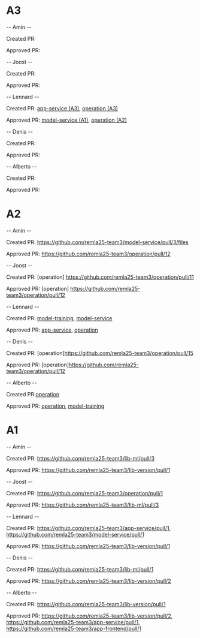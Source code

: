 # A3

-- Amin --

Created PR:

Approved PR:

-- Joost --

Created PR:

Approved PR:

-- Lennard --

Created PR: [app-service (A3)](https://github.com/remla25-team3/app-service/pull/6), [operation (A3)](https://github.com/remla25-team3/operation/pull/20)

Approved PR: [model-service (A1)](https://github.com/remla25-team3/model-service/pull/7#pullrequestreview-2843748825), [operation (A2)](https://github.com/remla25-team3/operation/pull/19#pullrequestreview-2847539190)

-- Denis --

Created PR:

Approved PR:

-- Alberto --

Created PR:

Approved PR:

# A2

-- Amin --

Created PR: https://github.com/remla25-team3/model-service/pull/3/files

Approved PR: https://github.com/remla25-team3/operation/pull/12

-- Joost --

Created PR: [operation] https://github.com/remla25-team3/operation/pull/11

Approved PR: [operation] https://github.com/remla25-team3/operation/pull/12

-- Lennard --

Created PR: [model-training](https://github.com/remla25-team3/model-training/pull/1), [model-service](https://github.com/remla25-team3/model-service/pull/4)

Approved PR: [app-service](https://github.com/remla25-team3/app-service/pull/3#pullrequestreview-2831484638), [operation](https://github.com/remla25-team3/operation/pull/12)

-- Denis --

Created PR: [operation]https://github.com/remla25-team3/operation/pull/15

Approved PR: [operation]https://github.com/remla25-team3/operation/pull/12

-- Alberto --

Created PR:[operation](https://github.com/remla25-team3/operation/pull/12)

Approved PR: [operation](https://github.com/remla25-team3/operation/pull/11),  [model-training](https://github.com/remla25-team3/model-training/pull/1)


# A1

-- Amin --

Created PR: https://github.com/remla25-team3/lib-ml/pull/3

Approved PR: https://github.com/remla25-team3/lib-version/pull/1

-- Joost --

Created PR: https://github.com/remla25-team3/operation/pull/1

Approved PR: https://github.com/remla25-team3/lib-ml/pull/3

-- Lennard --

Created PR: https://github.com/remla25-team3/app-service/pull/1, https://github.com/remla25-team3/model-service/pull/1

Approved PR: https://github.com/remla25-team3/lib-version/pull/1

-- Denis --

Created PR: https://github.com/remla25-team3/lib-ml/pull/1

Approved PR: https://github.com/remla25-team3/lib-version/pull/2

-- Alberto --

Created PR: https://github.com/remla25-team3/lib-version/pull/1

Approved PR: https://github.com/remla25-team3/lib-version/pull/2, https://github.com/remla25-team3/app-service/pull/1, https://github.com/remla25-team3/app-frontend/pull/1
